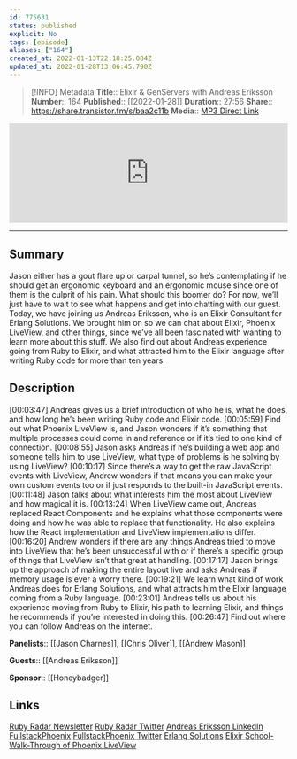 ```yaml
---
id: 775631
status: published
explicit: No
tags: [episode]
aliases: ["164"]
created_at: 2022-01-13T22:18:25.084Z
updated_at: 2022-01-28T13:06:45.790Z
---
```


> [!INFO] Metadata
> **Title**:: Elixir & GenServers with Andreas Eriksson
> **Number**:: 164
> **Published**:: [[2022-01-28]]
> **Duration**:: 27:56
> **Share**:: <https://share.transistor.fm/s/baa2c11b>
> **Media**:: [MP3 Direct Link](https://dts.podtrac.com/redirect.mp3/media.transistor.fm/baa2c11b/657fdf24.mp3)

<iframe width="100%" height="180" frameborder="no" scrolling="no" seamless src="https://share.transistor.fm/e/baa2c11b/dark"></iframe>

---

## Summary

Jason either has a gout flare up or carpal tunnel, so he’s contemplating if he should get an ergonomic keyboard and an ergonomic mouse since one of them is the culprit of his pain. What should this boomer do? For now, we’ll just have to wait to see what happens and get into chatting with our guest. Today, we have joining us Andreas Eriksson, who is an Elixir Consultant for Erlang Solutions. We brought him on so we can chat about Elixir, Phoenix LiveView, and other things, since we’ve all been fascinated with wanting to learn more about this stuff. We also find out about Andreas experience going from Ruby to Elixir, and what attracted him to the Elixir language after writing Ruby code for more than ten years.

## Description

[00:03:47] Andreas gives us a brief introduction of who he is, what he does, and how long he’s been writing Ruby code and Elixir code.
[00:05:59] Find out what Phoenix LiveView is, and Jason wonders if it’s something that multiple processes could come in and reference or if it’s tied to one kind of connection.
[00:08:55] Jason asks Andreas if he’s building a web app and someone tells him to use LiveView, what type of problems is he solving by using LiveView?
[00:10:17] Since there’s a way to get the raw JavaScript events with LiveView, Andrew wonders if that means you can make your own custom events too or if just responds to the built-in JavaScript events.
[00:11:48] Jason talks about what interests him the most about LiveView and how magical it is.
[00:13:24] When LiveView came out, Andreas replaced React Components and he explains what those components were doing and how he was able to replace that functionality. He also explains how the React implementation and LiveView implementations differ.
[00:16:20] Andrew wonders if there are any things Andreas tried to move into LiveView that he’s been unsuccessful with or if there’s a specific group of things that LiveView isn’t that great at handling.
[00:17:17] Jason brings up the approach of making the entire layout live and asks Andreas if memory usage is ever a worry there.
[00:19:21] We learn what kind of work Andreas does for Erlang Solutions, and what attracts him the Elixir language coming from a Ruby language.
[00:23:01] Andreas tells us about his experience moving from Ruby to Elixir, his path to learning Elixir, and things he recommends if you’re interested in doing this.
[00:26:47] Find out where you can follow Andreas on the internet.

**Panelists**:: [[Jason Charnes]], [[Chris Oliver]], [[Andrew Mason]]

**Guests**:: [[Andreas Eriksson]]

**Sponsor**:: [[Honeybadger]]

## Links

[Ruby Radar Newsletter](https://rubyradar.dev/)
[Ruby Radar Twitter](https://twitter.com/therubyradar)
[Andreas Eriksson LinkedIn](https://se.linkedin.com/in/andreas-eriksson-86584457)
[FullstackPhoenix](https://fullstackphoenix.com/)
[FullstackPhoenix Twitter](https://twitter.com/FullstackPhoen1)
[Erlang Solutions](https://www.erlang-solutions.com/)
[Elixir School-Walk-Through of Phoenix LiveView](https://elixirschool.com/blog/phoenix-live-view/)
